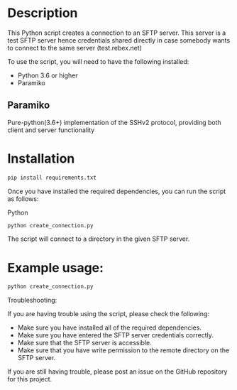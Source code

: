 # Description

This Python script creates a connection to an SFTP server. This server is a test SFTP server hence credentials shared directly in case somebody wants to connect to the same server (test.rebex.net)

To use the script, you will need to have the following installed:

- Python 3.6 or higher
- Paramiko

## Paramiko
Pure-python(3.6+) implementation of the SSHv2 protocol, providing both client and server functionality

# Installation

```bash
pip install requirements.txt
```

Once you have installed the required dependencies, you can run the script as follows:

Python
```python
python create_connection.py
```

The script will connect to a directory in the given SFTP server.

# Example usage:

```python
python create_connection.py
```

Troubleshooting:

If you are having trouble using the script, please check the following:

- Make sure you have installed all of the required dependencies.
- Make sure you have entered the SFTP server credentials correctly.
- Make sure that the SFTP server is accessible.
- Make sure that you have write permission to the remote directory on the SFTP server.

If you are still having trouble, please post an issue on the GitHub repository for this project.